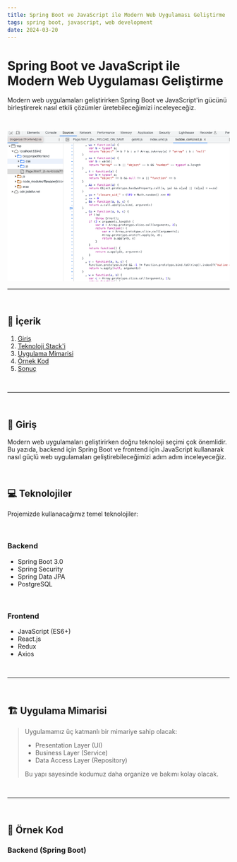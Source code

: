 ```yaml
---
title: Spring Boot ve JavaScript ile Modern Web Uygulaması Geliştirme
tags: spring boot, javascript, web development
date: 2024-03-20
---
```


# Spring Boot ve JavaScript ile Modern Web Uygulaması Geliştirme

Modern web uygulamaları geliştirirken Spring Boot ve JavaScript'in gücünü birleştirerek nasıl etkili çözümler üretebileceğimizi inceleyeceğiz.

<br/>

![Web Development](https://raw.githubusercontent.com/fsk/blogarticles/master/articles/img.png)

<hr/>

<br/>

## 📑 İçerik

1. [Giriş](#giris)
2. [Teknoloji Stack'i](#teknolojiler)
3. [Uygulama Mimarisi](#mimari)
4. [Örnek Kod](#ornek-kod)
5. [Sonuç](#sonuc)

<br/>
<hr/>
<br/>

## 🚀 Giriş

Modern web uygulamaları geliştirirken doğru teknoloji seçimi çok önemlidir. Bu yazıda, backend için Spring Boot ve frontend için JavaScript kullanarak nasıl güçlü web uygulamaları geliştirebileceğimizi adım adım inceleyeceğiz.

<br/>

## 💻 Teknolojiler

Projemizde kullanacağımız temel teknolojiler:

<br/>

### Backend
- Spring Boot 3.0
- Spring Security
- Spring Data JPA
- PostgreSQL

<br/>

### Frontend
- JavaScript (ES6+)
- React.js
- Redux
- Axios

<br/>
<hr/>
<br/>

## 🏗 Uygulama Mimarisi

> Uygulamamız üç katmanlı bir mimariye sahip olacak:
> 
> - Presentation Layer (UI)
> - Business Layer (Service)
> - Data Access Layer (Repository)
>
> Bu yapı sayesinde kodumuz daha organize ve bakımı kolay olacak.

<br/>
<hr/>
<br/>

## 📝 Örnek Kod

### Backend (Spring Boot)
